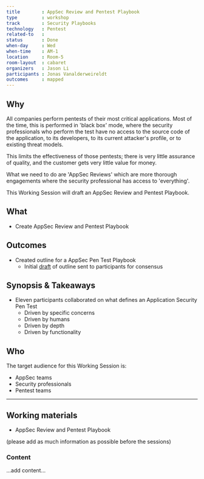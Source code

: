 ```yaml
---
title        : AppSec Review and Pentest Playbook
type         : workshop
track        : Security Playbooks
technology   : Pentest
related-to   :
status       : Done
when-day     : Wed
when-time    : AM-1
location     : Room-5
room-layout  : cabaret   
organizers   : Jason Li
participants : Jonas Vanalderweireldt
outcomes     : mapped
---
```


## Why

All companies perform pentests of their most critical applications. Most of the time, this is performed in 'black box' mode, where the security professionals who perform the test have no access to the source code of the application, to its developers, to its current attacker's profile, or to existing threat models.

This limits the effectiveness of those pentests; there is very little assurance of quality, and the customer gets very little value for money.

What we need to do are 'AppSec Reviews' which are more thorough engagements where the security professional has access to 'everything'.

This Working Session will draft an AppSec Review and Pentest Playbook.

## What

 - Create AppSec Review and Pentest Playbook

## Outcomes

* Created outline for a AppSec Pen Test Playbook
  * Initial [draft](http://sl.owasp.org/kzvgn) of outline sent to participants for consensus


## Synopsis & Takeaways

* Eleven participants collaborated on what defines an Application Security Pen Test
  * Driven by specific concerns
  * Driven by humans
  * Driven by depth
  * Driven by functionality

## Who

The target audience for this Working Session is:

 - AppSec teams
 - Security professionals
 - Pentest teams

 ---

## Working materials

- AppSec Review and Pentest Playbook

(please add as much information as possible before the sessions)

### Content

...add content...
